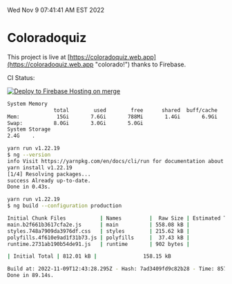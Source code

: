 Wed Nov  9 07:41:41 AM EST 2022

# Coloradoquiz


This project is live at [https://coloradoquiz.web.app](https://coloradoquiz.web.app "colorado!") thanks to Firebase.

CI Status: 

[![Deploy to Firebase Hosting on merge](https://github.com/teamkushal/coloradoquiz/actions/workflows/firebase-hosting-merge.yml/badge.svg)](https://github.com/teamkushal/coloradoquiz/actions/workflows/firebase-hosting-merge.yml)

```bash
System Memory
               total        used        free      shared  buff/cache   available
Mem:            15Gi       7.6Gi       788Mi       1.4Gi       6.9Gi       5.9Gi
Swap:          8.0Gi       3.0Gi       5.0Gi
System Storage
2.4G	.
```
```bash
yarn run v1.22.19
$ ng --version
info Visit https://yarnpkg.com/en/docs/cli/run for documentation about this command.
yarn install v1.22.19
[1/4] Resolving packages...
success Already up-to-date.
Done in 0.43s.
```
```bash
yarn run v1.22.19
$ ng build --configuration production

Initial Chunk Files           | Names         |  Raw Size | Estimated Transfer Size
main.b2f661b3617cfa2e.js      | main          | 558.08 kB |               132.92 kB
styles.748a7909da3976df.css   | styles        | 215.62 kB |                12.77 kB
polyfills.4f610e9ad1f31b73.js | polyfills     |  37.43 kB |                11.96 kB
runtime.2731ab190b54de91.js   | runtime       | 902 bytes |               517 bytes

| Initial Total | 812.01 kB |               158.15 kB

Build at: 2022-11-09T12:43:28.295Z - Hash: 7ad3409fd9c82b28 - Time: 85799ms
Done in 89.14s.
```
